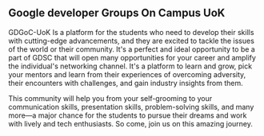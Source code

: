 ## Google developer Groups On Campus UoK

GDGoC-UoK Is a platform for the students who need to develop their skills with cutting-edge advancements, and they are excited to tackle the issues of the world or their community. It's a perfect and ideal opportunity to be a part of GDSC that will open many opportunities for your career and amplify the individual's networking channel. It's a platform to learn and grow, pick your mentors and learn from their experiences of overcoming adversity, their encounters with challenges, and gain industry insights from them.

This community will help you from your self-grooming to your communication skills, presentation skills, problem-solving skills, and many more—a major chance for the students to pursue their dreams and work with lively and tech enthusiasts. So come, join us on this amazing journey.